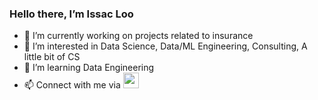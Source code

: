 ### Hello there, I’m Issac Loo

- 🔭 I’m currently working on projects related to insurance
- 👀 I’m interested in Data Science, Data/ML Engineering, Consulting, A little bit of CS
- 🌱 I’m learning Data Engineering
- 📫 Connect with me via [<img src="https://neilpatel.com/wp-content/uploads/2017/05/LinkedIn.jpg" width="25"/>](https://www.linkedin.com/in/issac-loo-120b0163/)

<!---
issaloo/issaloo is a ✨ special ✨ repository because its `README.md` (this file) appears on your GitHub profile.
You can click the Preview link to take a look at your changes.
--->

